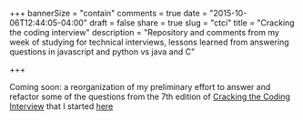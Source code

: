 +++
bannerSize = "contain"
comments = true
date = "2015-10-06T12:44:05-04:00"
draft = false
share = true
slug = "ctci"
title = "Cracking the coding interview"
description = "Repository and comments from my week of studying for technical interviews, lessons learned from answering questions in javascript and python vs java and C"

+++

Coming soon: a reorganization of my preliminary effort to answer and refactor some of the questions from the 7th edition of [Cracking the Coding Interview](http://www.amazon.com/Cracking-Coding-Interview-Programming-Questions/dp/098478280X) that I started [here](https://github.com/Jaemu/codejam/tree/master/ctci)